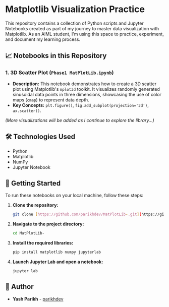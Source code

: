 # Matplotlib Visualization Practice

This repository contains a collection of Python scripts and Jupyter Notebooks created as part of my journey to master data visualization with Matplotlib. As an AIML student, I'm using this space to practice, experiment, and document my learning process.

## 📈 Notebooks in this Repository

### 1. 3D Scatter Plot (`Phase1 MatPlotLib.ipynb`)

* **Description:** This notebook demonstrates how to create a 3D scatter plot using Matplotlib's `mplot3d` toolkit. It visualizes randomly generated sinusoidal data points in three dimensions, showcasing the use of color maps (`cmap`) to represent data depth.
* **Key Concepts:** `plt.figure()`, `fig.add_subplot(projection='3d')`, `ax.scatter()`.

*(More visualizations will be added as I continue to explore the library...)*

## 🛠️ Technologies Used

* Python
* Matplotlib
* NumPy
* Jupyter Notebook

## 🚀 Getting Started

To run these notebooks on your local machine, follow these steps:

1.  **Clone the repository:**
    ```bash
    git clone [https://github.com/parikhdev/MatPlotLib-.git](https://github.com/parikhdev/MatPlotLib-.git)
    ```
2.  **Navigate to the project directory:**
    ```bash
    cd MatPlotLib-
    ```
3.  **Install the required libraries:**
    ```bash
    pip install matplotlib numpy jupyterlab
    ```
4.  **Launch Jupyter Lab and open a notebook:**
    ```bash
    jupyter lab
    ```

## 👤 Author

* **Yash Parikh** - [parikhdev](https://github.com/parikhdev)

